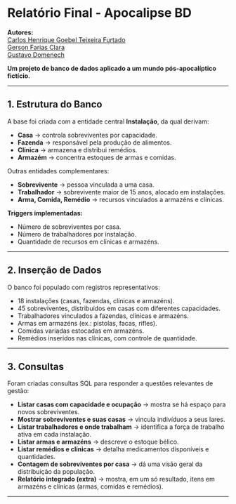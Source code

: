 # Relatório Final - Apocalipse BD  

**Autores:**  
[Carlos Henrique Goebel Teixeira Furtado](https://github.com/CarlosHFurtado) <br>
[Gerson Farias Clara](https://github.com/Gerson-Clara) <br>
[Gustavo Domenech](https://github.com/GustavoDomenech/)

**Um projeto de banco de dados aplicado a um mundo pós-apocalíptico fictício.**  





---

## 1. Estrutura do Banco  

A base foi criada com a entidade central **Instalação**, da qual derivam:  
- **Casa** → controla sobreviventes por capacidade.  
- **Fazenda** → responsável pela produção de alimentos.  
- **Clínica** → armazena e distribui remédios.  
- **Armazém** → concentra estoques de armas e comidas.  

Outras entidades complementares:  
- **Sobrevivente** → pessoa vinculada a uma casa.  
- **Trabalhador** → sobrevivente maior de 15 anos, alocado em instalações.  
- **Arma, Comida, Remédio** → recursos vinculados a armazéns e clínicas.  

**Triggers implementadas:**  
- Número de sobreviventes por casa.  
- Número de trabalhadores por instalação.  
- Quantidade de recursos em clínicas e armazéns.  

---

## 2. Inserção de Dados  

O banco foi populado com registros representativos:  
- 18 instalações (casas, fazendas, clínicas e armazéns).  
- 45 sobreviventes, distribuídos em casas com diferentes capacidades.  
- Trabalhadores vinculados a fazendas, clínicas e armazéns.  
- Armas em armazéns (ex.: pistolas, facas, rifles).  
- Comidas variadas estocadas em armazéns.  
- Remédios inseridos nas clínicas, com controle de quantidade.  

---

## 3. Consultas  

Foram criadas consultas SQL para responder a questões relevantes de gestão:  
- **Listar casas com capacidade e ocupação** → mostra se há espaço para novos sobreviventes.  
- **Mostrar sobreviventes e suas casas** → vincula indivíduos a seus lares.  
- **Listar trabalhadores e onde trabalham** → identifica a força de trabalho ativa em cada instalação.  
- **Listar armas e armazéns** → descreve o estoque bélico.  
- **Listar remédios e clínicas** → detalha medicamentos disponíveis e quantidades.  
- **Contagem de sobreviventes por casa** → dá uma visão geral da distribuição da população.  
- **Relatório integrado (extra)** → mostra, em um só resultado, itens em armazéns e clínicas (armas, comidas e remédios).  

---
